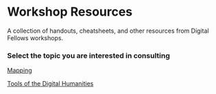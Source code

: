 # Workshop Resources 
A collection of handouts, cheatsheets, and other resources from Digital Fellows workshops.

### Select the topic you are interested in consulting

[Mapping](Mapping) 

[Tools of the Digital Humanities](https://docs.google.com/presentation/d/1ZsSpdZAHhA9utE2cV2cYNSLcScuIuVs1P1AdyALqdQo/edit?usp=sharing)

